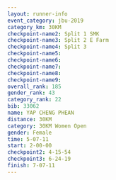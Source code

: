 ```yaml
---
layout: runner-info 
event_category: jbu-2019 
category_km: 30KM 
checkpoint-name2: Split 1 SMK 
checkpoint-name3: Split 2 E Farm 
checkpoint-name4: Split 3 
checkpoint-name5: 
checkpoint-name6: 
checkpoint-name7: 
checkpoint-name8: 
checkpoint-name9: 
overall_rank: 185
gender_rank: 43
category_rank: 22
bib: 33062
name: YAP CHENG PHEAN
distance: 30KM
category: 30KM Women Open
gender: Female
time: 5-07-11
start: 2-00-00
checkpoint2: 4-15-54
checkpoint3: 6-24-19
finish: 7-07-11
---
```

